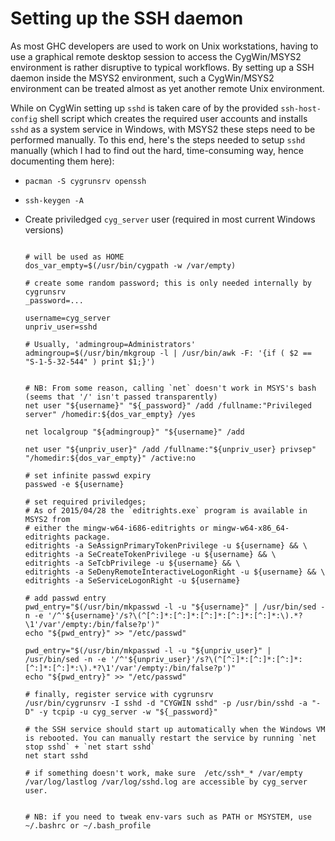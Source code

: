 # Setting up the SSH daemon



As most GHC developers are used to work on Unix workstations, having to use a graphical remote desktop session to access the CygWin/MSYS2 environment is rather disruptive to typical workflows. By setting up a SSH daemon inside the MSYS2 environment, such a CygWin/MSYS2 environment can be treated almost as yet another remote Unix environment.



While on CygWin setting up `sshd` is taken care of by the provided `ssh-host-config` shell script which creates the required user accounts and installs `sshd` as a system service in Windows, with MSYS2 these steps need to be performed manually. To this end, here's the steps needed to setup `sshd` manually (which I had to find out the hard, time-consuming way, hence documenting them here):


- `pacman -S cygrunsrv openssh`
- `ssh-keygen -A`

- Create priviledged `cyg_server` user (required in most current Windows versions)

  ```

  # will be used as HOME
  dos_var_empty=$(/usr/bin/cygpath -w /var/empty)

  # create some random password; this is only needed internally by cygrunsrv
  _password=... 

  username=cyg_server
  unpriv_user=sshd

  # Usually, 'admingroup=Administrators'
  admingroup=$(/usr/bin/mkgroup -l | /usr/bin/awk -F: '{if ( $2 == "S-1-5-32-544" ) print $1;}')


  # NB: From some reason, calling `net` doesn't work in MSYS's bash (seems that '/' isn't passed transparently)
  net user "${username}" "${_password}" /add /fullname:"Privileged server" /homedir:${dos_var_empty} /yes

  net localgroup "${admingroup}" "${username}" /add

  net user "${unpriv_user}" /add /fullname:"${unpriv_user} privsep" "/homedir:${dos_var_empty}" /active:no

  # set infinite passwd expiry
  passwed -e ${username}

  # set required priviledges; 
  # As of 2015/04/28 the `editrights.exe` program is available in MSYS2 from
  # either the mingw-w64-i686-editrights or mingw-w64-x86_64-editrights package.
  editrights -a SeAssignPrimaryTokenPrivilege -u ${username} && \
  editrights -a SeCreateTokenPrivilege -u ${username} && \
  editrights -a SeTcbPrivilege -u ${username} && \
  editrights -a SeDenyRemoteInteractiveLogonRight -u ${username} && \
  editrights -a SeServiceLogonRight -u ${username}

  # add passwd entry
  pwd_entry="$(/usr/bin/mkpasswd -l -u "${username}" | /usr/bin/sed -n -e '/^'${username}'/s?\(^[^:]*:[^:]*:[^:]*:[^:]*:[^:]*:\).*?\1'/var'/empty:/bin/false?p')"
  echo "${pwd_entry}" >> "/etc/passwd" 

  pwd_entry="$(/usr/bin/mkpasswd -l -u "${unpriv_user}" | /usr/bin/sed -n -e '/^'${unpriv_user}'/s?\(^[^:]*:[^:]*:[^:]*:[^:]*:[^:]*:\).*?\1'/var'/empty:/bin/false?p')"
  echo "${pwd_entry}" >> "/etc/passwd" 

  # finally, register service with cygrunsrv
  /usr/bin/cygrunsrv -I sshd -d "CYGWIN sshd" -p /usr/bin/sshd -a "-D" -y tcpip -u cyg_server -w "${_password}"

  # the SSH service should start up automatically when the Windows VM is rebooted. You can manually restart the service by running `net stop sshd` + `net start sshd`
  net start sshd

  # if something doesn't work, make sure  /etc/ssh*_* /var/empty /var/log/lastlog /var/log/sshd.log are accessible by cyg_server user.


  # NB: if you need to tweak env-vars such as PATH or MSYSTEM, use ~/.bashrc or ~/.bash_profile
  ```